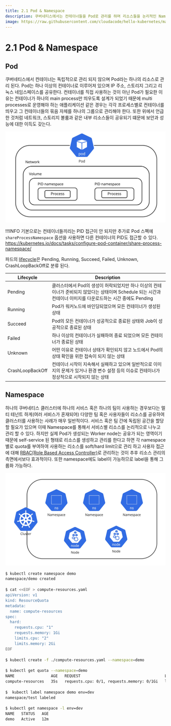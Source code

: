```yaml
---
title: 2.1 Pod & Namespace
description: 쿠버네티스에서는 컨테이너들을 Pod로 관리를 하며 리소스들을 논리적인 Namespace로 격리 한다 
image: https://raw.githubusercontent.com/cloudacode/hello-kubernetes/main/docs/assets/kubernetes-school.png
---
```


# 2.1 Pod & Namespace

## Pod

쿠버네티스에서 컨테이너는 독립적으로 관리 되지 않으며 Pod라는 하나의 리소스로 관리 된다. Pod는 하나 이상의 컨테이너로 이루어져 있으며 IP 주소, 스토리지 그리고 리눅스 네임스페이스를 공유한다. 컨테이너를 직접 사용하는 것이 아닌 Pod가 필요한 이유는 컨테이너가 하나의 main process만 띄우도록 설계가 되었기 때문에 multi processes로 운영해야 하는 애플리케이션 같은 경우는 각각 프로세스별로 컨테이너를 띄우고 그 컨테이너들의 묶음 자체를 하나의 그룹으로 관리해야 한다. 또한 위에서 언급한 것처럼 네트워크, 스토리지 볼륨과 같은 내부 리소스들이 공유되기 떄문에 보안과 성능에 대한 이득도 갖는다.

![kubernetes-pod](assets/kubernetes-pod.jpg)

!!!INFO 
    기본으로는 컨테이너들끼리는 PID 접근이 안 되지만 추가로 Pod 스펙에 `shareProcessNamespace` 옵션을 사용하면 다른 컨테이너의 PID도 접근할 수 있다.
    https://kubernetes.io/docs/tasks/configure-pod-container/share-process-namespace/

파드의 [lifecycle](https://kubernetes.io/docs/concepts/workloads/pods/pod-lifecycle/)은 Pending, Running, Succeed, Failed, Unknown, CrashLoopBackOff로 분류 된다.


| Lifecycle      | Description                          |
| ----------- | ------------------------------------ |
| Pending  | 클러스터에서 Pod의 생성이 허락되었지만 하나 이상의 컨테이너가 준비되지 않았다는 상태이며 Schedule 되는 시간과 컨테이너 이미지를 다운로드하는 시간 중에도 Pending |
| Running | Pod가 워커노드에 바인딩되었으며 모든 컨테이너가 생성된 상태 |
| Succeed  | Pod의 모든 컨테이너가 성공적으로 종료된 상태와 Job이 성공적으로 종료된 상태 |
| Failed  | 하나 이상의 컨테이너가 실패하여 종료 되었으며 모든 컨테이너가 종료된 상태 |
| Unknown  | 어떤 이유로 컨테이너 상태가 확인되지 않고 노드에서 Pod의 상태 확인을 위한 접속이 되지 않는 상태 |
| CrashLoopBackOff  | 컨테이너 시작이 지속해서 실패하고 있으며 일반적으로 이미지의 문제가 있거나 환경 변수 설정 등의 이슈로 컨테이너가 정상적으로 시작되지 않는 상태 |

## Namespace

하나의 쿠버네티스 클러스터에 하나의 서비스 혹은 하나의 팀이 사용하는 경우보다는 멀티 테넌트 하게(여러 서비스가 혼재되어) 다양한 팀 혹은 사용자들이 리소스를 공유하여 클러스터를 사용하는 사례가 매우 일반적이다. 서비스 혹은 팀 간에 독립된 공간을 할당할 필요가 있으며 이때 Namespace를 통해서 서비스별 리소스를 논리적으로 나누고 관리 할 수 있다. 하지만 실제 Pod가 생성되는 Worker node는 공유가 되는 영역이기 때문에 self-service 된 형태로 리소스를 생성하고 관리를 한다고 하면 각 namespace 별로 quota를 부여하여 사용하는 리소스를 soft/hard limit으로 관리 하고 사용자 접근에 대해 [RBAC(Role Based Access Controller)](https://kubernetes.io/docs/reference/access-authn-authz/rbac/)로 관리하는 것이 추후 리소스 관리의 측면에서보다 효과적이다. 또한 namespace에도 label이 가능하므로 label을 통해 그룹화 가능하다.

![kubernetes-namespace](assets/kubernetes-namespace.jpg)

```bash
$ kubectl create namespace demo
namespace/demo created

$ cat <<EOF > compute-resources.yaml
apiVersion: v1
kind: ResourceQuota
metadata:
  name: compute-resources
spec:
  hard:
    requests.cpu: "1"
    requests.memory: 1Gi
    limits.cpu: "2"
    limits.memory: 2Gi
EOF

$ kubectl create -f ./compute-resources.yaml --namespace=demo

$ kubectl get quota --namespace=demo
NAME                AGE   REQUEST                                     LIMIT
compute-resources   35s   requests.cpu: 0/1, requests.memory: 0/1Gi   limits.cpu: 0/2, limits.memory: 0/2Gi

$  kubectl label namespace demo env=dev
namespace/test labeled

$ kubectl get namespace -l env=dev
NAME   STATUS   AGE
demo   Active   12m
```